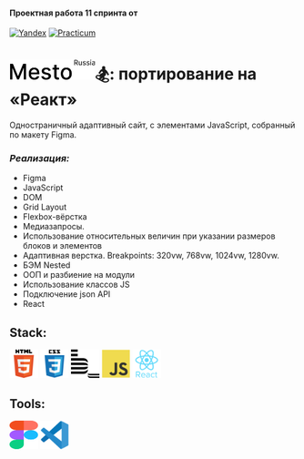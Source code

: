 #### Проектная работа 11 спринта от #### 
[![Yandex](https://yastatic.net/q/logoaas/v2/%D0%AF%D0%BD%D0%B4%D0%B5%D0%BA%D1%81.svg)](https://practicum.yandex.ru/) [![Practicum](https://yastatic.net/q/logoaas/v2/%D0%9F%D1%80%D0%B0%D0%BA%D1%82%D0%B8%D0%BA%D1%83%D0%BC.svg)](https://practicum.yandex.ru/)

<h1><img src="https://raw.githubusercontent.com/DmitriyRusov/mesto/main/src/images/logo-black.png" alt="mesto">🏂: портирование на «Реакт»</h1>

Одностраничный адаптивный сайт, с элементами JavaScript, собранный по макету Figma.

<!-- <h3><a href="https://dmitriyrusov.github.io/mesto/">Ссылка на страницу.</a></h3>
<h3><a href="https://www.figma.com/file/2cn9N9jSkmxD84oJik7xL7/JavaScript.-Sprint-4">Ссылка на макет. Часть 1</a></h3>
<h3><a href="https://www.figma.com/file/bjyvbKKJN2naO0ucURl2Z0/JavaScript.-Sprint-5">Ссылка на макет. Часть 2</a></h3>
<h3><a href="https://www.figma.com/file/kRVLKwYG3d1HGLvh7JFWRT/JavaScript.-Sprint-6">Ссылка на макет. Часть 3</a></h3>
<h3><a href="https://www.figma.com/file/PSdQFRHoxXJFs2FH8IXViF/JavaScript.-Sprint-9">Ссылка на макет. Часть 4</a></h3> -->

### _Реализация:_ ###

- Figma
- JavaScript
- DOM
- Grid Layout
- Flexbox-вёрстка
- Медиазапросы.
- Использование относительных величин при указании размеров блоков и элементов
- Адаптивная верстка. Breakpoints: 320vw, 768vw, 1024vw, 1280vw.
- БЭМ Nested
- ООП и разбиение на модули
- Использование классов JS
- Подключение json API
- React

<h2>Stack:</h2>
<p align="left">
<img src="https://raw.githubusercontent.com/DmitriyRusov/DmitriyRusov/0afa41d5bb65d6809e22e5a12b6ec108353ab8e5/svg-logos/html5.svg" alt="html" width="50" height="50">
<img src="https://raw.githubusercontent.com/DmitriyRusov/DmitriyRusov/0afa41d5bb65d6809e22e5a12b6ec108353ab8e5/svg-logos/css3.svg" alt="css" width="50" height="50">
<img src="https://raw.githubusercontent.com/DmitriyRusov/DmitriyRusov/ce041a7dd1e56b76d369eb78d7901dd66f24a128/svg-logos/bem2.svg" alt="bem" width="50" height="50">
<img src="https://raw.githubusercontent.com/DmitriyRusov/DmitriyRusov/0afa41d5bb65d6809e22e5a12b6ec108353ab8e5/svg-logos/javascript.svg" alt="javascript" width="50" height="50">
<img src="https://raw.githubusercontent.com/DmitriyRusov/DmitriyRusov/a05b4743c59cc2629ec7142165206f8df6f02605/svg-logos/react.svg" alt="ract" width="50" height="50">
</p>

<h2>Tools:</h2>
<p align="left">
<img src="https://raw.githubusercontent.com/DmitriyRusov/DmitriyRusov/cabb94c2eb89193257042c0d906a9d92fad8dbe0/soft-svg/Figma.svg" alt="figma" width="50" height="50">
<img src="https://raw.githubusercontent.com/DmitriyRusov/DmitriyRusov/cabb94c2eb89193257042c0d906a9d92fad8dbe0/soft-svg/visual-studio-code.svg" alt="visual-studio-code" width="50" height="50">
</p>

